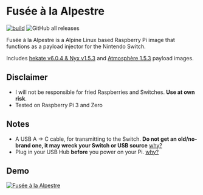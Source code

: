 # Fusée à la Alpestre
[![build](https://github.com/kleo/fusee-alpestre/actions/workflows/build.yml/badge.svg?branch=latest)](https://github.com/kleo/fusee-alpestre/actions/workflows/build.yml) ![GitHub all releases](https://img.shields.io/github/downloads/kleo/fusee-alpestre/total?style=flat)

Fusée à la Alpestre is a Alpine Linux based Raspberry Pi image that functions as a payload injector for the Nintendo Switch.



Includes [hekate v6.0.4 & Nyx v1.5.3](https://github.com/CTCaer/hekate/releases/tag/v6.0.4) and [Atmosphère 1.5.3](https://github.com/Atmosphere-NX/Atmosphere/releases/tag/1.5.3) payload images.

## Disclaimer

 * I will not be responsible for fried Raspberries and Switches. **Use at own risk**.
 * Tested on Raspberry Pi 3 and Zero

## Notes

 * A USB A -> C cable, for transmitting to the Switch. **Do not get an old/no-brand one, it may wreck your Switch or USB source** [why?](https://pastebin.com/80QXsefE)
 * Plug in your USB Hub **before** you power on your Pi. [why?](https://www.raspberrypi.org/forums/viewtopic.php?t=23205#p217196)

## Demo

[![Fusée à la Alpestre](https://img.youtube.com/vi/FxCcUwWz_5U/hqdefault.jpg)](https://youtu.be/FxCcUwWz_5U)
